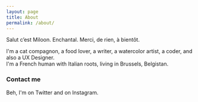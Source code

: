 ```yaml
---
layout: page
title: About
permalink: /about/
---
```


Salut c’est Miloon. Enchantal. Merci, de rien, à bientôt.

I'm a cat compagnon, a food lover, a writer, a watercolor artist, a coder, and also a UX Designer.    
I'm a French human with Italian roots, living in Brussels, Belgistan.

### Contact me

Beh, I'm on Twitter and on Instagram.
